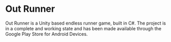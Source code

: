 # Out Runner
Out Runner is a Unity based endless runner game, built in C#. The project is in a complete and working state and has been made available through the Google Play Store for Android Devices. 

